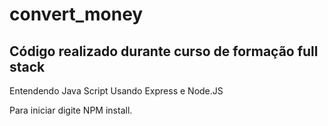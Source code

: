 # convert_money

## Código realizado durante curso de formação full stack

 Entendendo Java Script
 Usando Express e Node.JS
 
 Para iniciar digite NPM install. 
 
